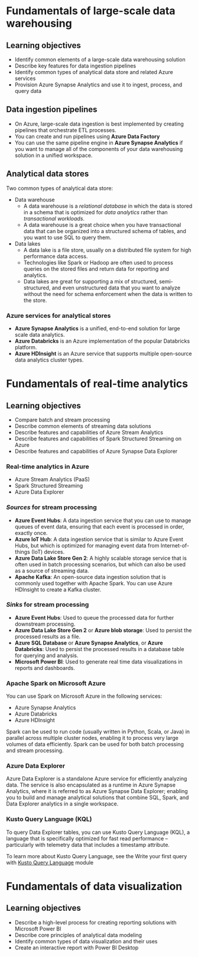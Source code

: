 # Fundamentals of large-scale data warehousing 
## Learning objectives
- Identify common elements of a large-scale data warehousing solution
- Describe key features for data ingestion pipelines
- Identify common types of analytical data store and related Azure services
- Provision Azure Synapse Analytics and use it to ingest, process, and query data

## Data ingestion pipelines
- On Azure, large-scale data ingestion is best implemented by creating pipelines that orchestrate ETL processes. 
- You can create and run pipelines using **Azure Data Factory**
- You can use the same pipeline engine in **Azure Synapse Analytics** if you want to manage all of the components of your data warehousing solution in a unified workspace.

## Analytical data stores
Two common types of analytical data store:
- Data warehouse
  - A data warehouse is a _relational database_ in which the data is stored in a schema that is optimized for _data analytics_ rather than _transactional workloads_.
  - A data warehouse is a great choice when you have transactional data that can be organized into a structured schema of tables, and you want to use SQL to query them.
- Data lakes
  - A data lake is a file store, usually on a distributed file system for high performance data access. 
  - Technologies like Spark or Hadoop are often used to process queries on the stored files and return data for reporting and analytics.
  - Data lakes are great for supporting a mix of structured, semi-structured, and even unstructured data that you want to analyze without the need for schema enforcement when the data is written to the store.

### Azure services for analytical stores
- **Azure Synapse Analytics** is a unified, end-to-end solution for large scale data analytics.
- **Azure Databricks** is an Azure implementation of the popular Databricks platform.
- **Azure HDInsight** is an Azure service that supports multiple open-source data analytics cluster types.

# Fundamentals of real-time analytics
## Learning objectives
- Compare batch and stream processing
- Describe common elements of streaming data solutions
- Describe features and capabilities of Azure Stream Analytics
- Describe features and capabilities of Spark Structured Streaming on Azure
- Describe features and capabilities of Azure Synapse Data Explorer

### Real-time analytics in Azure
- Azure Stream Analytics (PaaS)
- Spark Structured Streaming
- Azure Data Explorer

### _Sources_ for stream processing
- **Azure Event Hubs**: A data ingestion service that you can use to manage queues of event data, ensuring that each event is processed in order, exactly once.
- **Azure IoT Hub**: A data ingestion service that is similar to Azure Event Hubs, but which is optimized for managing event data from Internet-of-things (IoT) devices.
- **Azure Data Lake Store Gen 2**: A highly scalable storage service that is often used in batch processing scenarios, but which can also be used as a source of streaming data.
- **Apache Kafka**: An open-source data ingestion solution that is commonly used together with Apache Spark. You can use Azure HDInsight to create a Kafka cluster.

### _Sinks_ for stream processing
- **Azure Event Hubs**: Used to queue the processed data for further downstream processing.
- **Azure Data Lake Store Gen 2** or **Azure blob storage**: Used to persist the processed results as a file.
- **Azure SQL Database** or **Azure Synapse Analytics**, or **Azure Databricks**: Used to persist the processed results in a database table for querying and analysis.
- **Microsoft Power BI**: Used to generate real time data visualizations in reports and dashboards.

### Apache Spark on Microsoft Azure
You can use Spark on Microsoft Azure in the following services:
- Azure Synapse Analytics
- Azure Databricks
- Azure HDInsight

Spark can be used to run code (usually written in Python, Scala, or Java) in parallel across multiple cluster nodes, enabling it to process very large volumes of data efficiently. Spark can be used for both batch processing and stream processing.


### Azure Data Explorer
Azure Data Explorer is a standalone Azure service for efficiently analyzing data.  The service is also encapsulated as a runtime in Azure Synapse Analytics, where it is referred to as Azure Synapse Data Explorer; enabling you to build and manage analytical solutions that combine SQL, Spark, and Data Explorer analytics in a single workspace.

### Kusto Query Language (KQL)
To query Data Explorer tables, you can use Kusto Query Language (KQL), a language that is specifically optimized for fast read performance – particularly with telemetry data that includes a timestamp attribute.

To learn more about Kusto Query Language, see the Write your first query with [Kusto Query Language](https://learn.microsoft.com/en-us/training/modules/write-first-query-kusto-query-language/) module


# Fundamentals of data visualization
## Learning objectives
- Describe a high-level process for creating reporting solutions with Microsoft Power BI
- Describe core principles of analytical data modeling
- Identify common types of data visualization and their uses
- Create an interactive report with Power BI Desktop


